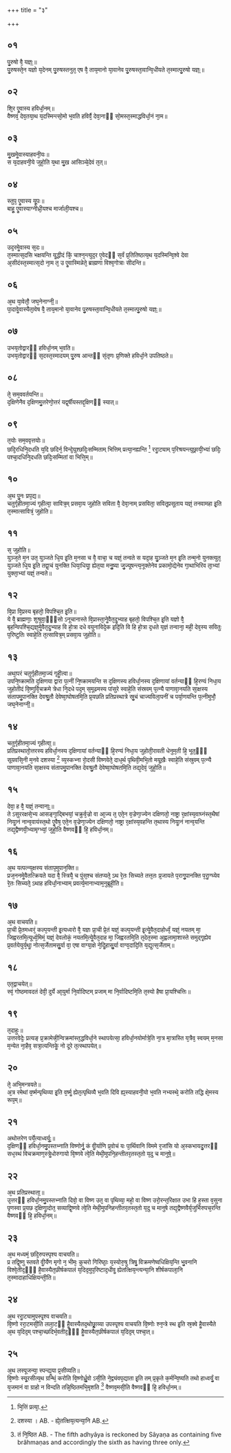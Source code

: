 +++
title = "३"

+++
## ०१
पु᳘रुषो वै᳘ यज्ञः᳟॥  
पु᳘रुषस्ते᳘न यज्ञो य᳘देनम् पु᳘रुषस्तनुत᳘ एष वै᳘ ताय᳘मानो या᳘वानेव पु᳘रुषस्ता᳘वान्वि᳘धीयते त᳘स्मात्पु᳘रुषो यज्ञः᳟॥  
## ०२
शि᳘र एॗवास्य हविर्धा᳘नम्॥  
वैष्णवं᳘ देव᳘तया᳘थ य᳘दस्मिन्त्सो᳘मो भ᳘वति हविर्वै᳘ देवा᳘नाᳫं सो᳘मस्त᳘स्माद्धविर्धा᳘नं ना᳘म॥  
## ०३
मु᳘खमेॗवास्याहवनी᳘यः॥  
स य᳘दाहवनी᳘ये जुहो᳘ति य᳘था मु᳘ख आसिञ्चे᳘देवं त᳘त्॥  
## ०४
स्तुप᳘ एॗवास्य यू᳘पः॥  
बाहू᳘ एॗवास्याग्नीध्री᳘यश्च मार्जाली᳘यश्च॥  
## ०५
उद᳘रमेॗवास्य स᳘दः॥  
त᳘स्मात्स᳘दसि भक्षयन्ति यॗद्धीदं किं᳘ चाश्न᳘न्त्युद᳘र ए᳘वेदᳫं स᳘र्वं प्र᳘तितिष्ठत्य᳘थ य᳘दस्मिन्वि᳘श्वे देवा अ᳘सीदंस्त᳘स्मात्स᳘दो ना᳘म त᳘ उ एॗवास्मिन्नेते᳘ ब्राह्मणा विश्व᳘गोत्राः सीदन्ति॥  
## ०६
अ᳘थ या᳘वेतौ᳘ जघ᳘नेनाग्नी᳟॥  
पा᳘दावेॗवास्यैता᳘वेष वै᳘ ताय᳘मानो या᳘वानेव पु᳘रुषस्ता᳘वान्वि᳘धीयते त᳘स्मात्पु᳘रुषो यज्ञः᳟॥  
## ०७
उभय᳘तोद्वारᳫं हविर्धा᳘नम् भ᳘वति॥  
उभय᳘तोद्वारᳫं स᳘दस्त᳘स्मादयम् पु᳘रुष आन्तᳫं सं᳘तृणः प्र᳘णिक्ते हविर्धा᳘ने उपतिष्ठते॥  
## ०८
ते᳘ सम᳘ववर्तयन्ति॥  
द᳘क्षिणेनैव द᳘क्षिणमु᳘त्तरेणो᳘त्तरं यद्व᳘र्षीयस्तद्द᳘क्षिणᳫं स्यात्॥  
## ०९
त᳘योः सम᳘ववृत्तयोः॥  
छदि᳘रधिनि᳘दधति य᳘दि छदिर्न᳘ विन्दे᳘युश्छदिः᳘सम्मिताम् भित्तिम् प्रत्या᳘नह्यन्ति [^1] रराॗट्याम् प᳘रिश्रयन्त्युछ्रायी᳘भ्यां छदिः᳘ पश्चा᳘दधिनि᳘दधति छदिः᳘सम्मितां वा भित्ति᳘म्॥  

[^1]: भि᳘त्तिं प्रत्या᳘. 

## १०
अ᳘थ पु᳘नः प्रप᳘द्य॥  
चतुर्गृहीतमा᳘ज्यं गृहीत्वा᳘ सावित्र᳘म् प्रसवा᳘य जुहोति सविता वै᳘ देवा᳘नाम् प्रसविता᳘ सवितृ᳘प्रसूताय यज्ञं᳘ तनवामहा इ᳘ति त᳘स्मात्सावित्रं᳘ जुहोति॥  
## ११
स᳘ जुहोति॥  
युञ्ज᳘ते म᳘न उत᳘ युञ्जते धि᳘य इ᳘ति म᳘नसा च वै᳘ वाचा᳘ च यज्ञं᳘ तन्वते स यदा᳘ह यु᳘ञ्जते म᳘न इ᳘ति तन्म᳘नो युनक्त्युत᳘ युञ्जते धि᳘य इ᳘ति तद्वा᳘चं युनक्ति धिया᳘धियाॗ ह्येत᳘या मनुॗष्या जु᳘ज्यूषन्त्य᳘नूक्तेनेव प्रकामो᳘द्येनेव गा᳘थाभिरिव ता᳘भ्यां युक्ता᳘भ्यां यज्ञं᳘ तन्वते॥  
## १२
वि᳘प्रा वि᳘प्रस्य बृहतो᳘ विपश्चि᳘त इ᳘ति॥  
ये वै᳘ ब्राह्मणाः᳘ शुश्रुवा᳘ᳫं᳘सो ऽनूचानास्ते वि᳘प्रास्ता᳘नेॗवैत᳘दॗभ्याह बृहतो᳘ विपश्चि᳘त इ᳘ति यज्ञो वै᳘ बृहन्विपश्चि᳘द्यज्ञ᳘मेॗवैत᳘दॗभ्याह वि हो᳘त्रा दधे वयुनाविदे᳘क इदि᳘ति वि हि हो᳘त्रा द᳘धते य᳘ज्ञं तन्वाना᳘ मही᳘ देव᳘स्य सवितुः प᳘रिष्टुतिः स्वाहे᳘ति त᳘त्सावित्र᳘म् प्रसवा᳘य जुहोति॥  
## १३
अथा᳘परं चतुर्गृहीतमा᳘ज्यं गृहीॗत्वा॥  
उपनि᳘ष्क्रामति द᳘क्षिणया द्वारा प᳘त्नीं नि᳘ष्क्रामयन्ति स द᳘क्षिणस्य हविर्धा᳘नस्य द᳘क्षिणायां वर्तन्याᳫं हि᳘रण्यं निधा᳘य जुहोतीदं वि᳘ष्णुर्वि᳘चक्रमे त्रेधा नि᳘दधे पद᳘म् स᳘मूढमस्य पांसुरे स्वाहे᳘ति संस्रवम् प᳘त्न्यै पाणावा᳘नयति सा᳘क्षस्य संतापमु᳘पानक्ति देवश्रु᳘तौ देवेष्वा᳘घोषतमि᳘ति प्र᳘यछति प्रतिप्रस्थात्रे स्रु᳘चं चाज्यविला᳘पनीं च पर्या᳘णयन्ति प᳘त्नीमुभौ᳘ जघ᳘नेनाग्नी᳟॥  
## १४
चतुर्गृहीतमा᳘ज्यं गृहीत्वा᳟॥  
प्रतिप्रस्थातो᳘त्तरस्य हविर्धा᳘नस्य द᳘क्षिणायां वर्तन्याᳫं हि᳘रण्यं निधा᳘य जुहोती᳘रावती धेनुम᳘ती हि᳘ भूत᳘ᳫं᳘ सूयवसि᳘नी म᳘नवे दशस्या [^2] व्य᳘स्कभ्ना रो᳘दसी विष्णवेते᳘ दाध᳘र्थ पृथिवी᳘मभि᳘तो मयू᳘खैः स्वाहे᳘ति संस्रुवम् प᳘त्न्यै पाणावा᳘नयति सा᳘क्षस्य संतापमु᳘पानक्ति देवश्रु᳘तौ देवेष्वा᳘घोषतमि᳘ति तद्य᳘देवं᳘ जुहो᳘ति॥  

[^2]: दशस्या । AB. - ह्ये᳘तत्क्षिय᳘त्यन्या᳘नि AB. 

## १५
देवा᳘ ह वै᳘ यज्ञं᳘ तन्वानाः᳟᳟॥  
ते ऽसुररक्षसे᳘भ्य आसङ्गा᳘द्बिभयां᳘ चक्रुर्व᳘ज्रो वा आ᳘ज्य त᳘ एते᳘न व᳘ज्रेणा᳘ज्येन दक्षिणतो᳘ नाष्ट्रा र᳘क्षांस्य᳘वाघ्नंस्त᳘थैषां नियाॗनं नान्व᳘वायंस्त᳘थो एॗवैष᳘ एते᳘न व᳘ज्रेणा᳘ज्येन दक्षिणतो᳘ नाष्ट्रा र᳘क्षांस्य᳘वहन्ति त᳘थास्य नियाॗनं नान्व᳘यन्ति तद्य᳘द्वैष्णवी᳘भ्यामृग्भ्यां᳘ जुहो᳘ति वैष्णवᳫं हि᳘ हविर्धा᳘नम्॥  
## १६
अ᳘थ यत्पत्न्य᳘क्षस्य संताप᳘मुपान᳘क्ति॥  
प्रज᳘ननमेॗवैतत्क्रियते यदा वै᳘ स्त्रियै᳘ च पुंस᳘श्च संतप्यते᳘ ऽथ रे᳘तः सिच्यते तत्त᳘तः प्र᳘जायते प᳘रागु᳘पानक्ति प᳘राॗग्घ्येव रे᳘तः सिच्यते᳘ ऽथाह हविर्धा᳘नाभ्याम् प्रवर्त्य᳘मानाभ्याम᳘नुब्रूही᳘ति॥  
## १७
अ᳘थ वाचयति॥  
प्रा᳘ची प्रे᳘तमध्वरं᳘ कल्प᳘यन्ती इ᳘त्यध्वरो वै᳘ यज्ञः प्रा᳘ची प्रे᳘तं यज्ञं᳘ कल्प᳘यन्ती इ᳘त्येॗवैत᳘दाहोर्ध्वं᳘ यज्ञं᳘ नयतम् मा᳘ जिह्वरतमि᳘त्यूर्ध्व᳘मिमं᳘ यज्ञं᳘ देवलोकं᳘ नयतमि᳘त्येॗवैत᳘दाह मा᳘ जिह्वरतमि᳘ति त᳘देत᳘स्मा अ᳘ह्वलामा᳘शास्ते समुद्गृ᳘ह्येव प्र᳘वर्तयेयुर्य᳘थाॗ नोत्स᳘र्जेतामसुॗर्या वा᳘ एषा वाग्या᳘क्षे ने᳘दिॗहासुॗर्या वाग्व᳘दादि᳘ति य᳘द्युत्स᳘र्जेताम्॥  
## १८
एत᳘द्वाचयेत्॥  
स्वं᳘ गोष्ठमावदतं देवी᳘ दुर्ये आ᳘युर्मा नि᳘र्वादिष्टम् प्रजाम् मा नि᳘र्वादिष्टमि᳘ति त᳘स्यो हैषा प्रा᳘यश्चित्तिः॥  
## १९
त᳘दाहुः॥  
उत्तरवेदेः᳘ प्रत्यङ् प्र᳘क्रामेत्त्री᳘न्विक्रमांस्त᳘द्धविर्धा᳘ने स्थापयेत्सा᳘ हविर्धा᳘नयोर्मात्रे᳘ति ना᳘त्र मा᳘त्रास्ति य᳘त्रैव᳘ स्वयम् म᳘नसा म᳘न्येत ना᳘हैव᳘ सत्रा᳘त्यन्तिकेॗ नो दूरे त᳘त्स्थापयेत्॥  
## २०
ते᳘ अभि᳘मन्त्रयते॥  
अ᳘त्र रमेथां व᳘र्ष्मन्पृथिव्या इ᳘ति व᳘र्ष्मॗ ह्येत᳘त्पृथिव्यै भ᳘वति दिवि ह्य᳘स्याहवनी᳘यो भ᳘वति नभ्यस्थे᳘ करोति तद्धि क्षे᳘मस्य रूप᳘म्॥  
## २१
अथोत्तरेण पर्ये᳘त्याध्वर्युः᳟॥  
द᳘क्षिणᳫं हविर्धा᳘नमु᳘पस्तभ्नाति विष्णोर्नु᳘ कं वीॗर्याणि प्र᳘वोचं यः पा᳘र्थिवानि विममे र᳘जांसि यो अ᳘स्कभायदु᳘त्तरᳫं सध᳘स्थं विचक्रमाण᳘स्त्रेॗधोरुगायो वि᳘ष्णवे त्वे᳘ति मेथी᳘मुपनि᳘हन्तीतर᳘तस्त᳘तो य᳘दु च मानुषे᳟॥  
## २२
अ᳘थ प्रतिप्रस्थाता᳟॥  
उ᳘त्तरᳫं हविर्धा᳘नमु᳘पस्तभ्नाति दिवो᳘ वा विष्ण उत᳘ वा पृथिव्या᳘ महो᳘ वा विष्ण उरो᳘रन्त᳘रिक्षात उभा हि ह᳘स्ता व᳘सुना पृणस्वा प्र᳘यछ द᳘क्षिणाॗदोत᳘ सव्याद्वि᳘ष्णवे त्वे᳘ति मेथी᳘मुपनिहन्तीतर᳘तस्त᳘तो य᳘दु च मानुषे तद्य᳘द्वैष्णवैर्य᳘जुर्भिरुपच᳘रन्ति वैष्णवᳫं हि᳘ हविर्धा᳘नम्॥  
## २३
अ᳘थ मध्यमं᳘ छदि᳘रुपस्पृश्य वाचयति॥  
प्र तद्वि᳘ष्णु स्तवते वीॗर्येण मृगो न᳘ भीमः᳘ कुचरो गिरिष्ठाः᳘ य᳘स्योरु᳘षु त्रिषु᳘ विक्रमणेष्वधिक्षिय᳘न्ति भु᳘वनानि विश्वे᳘तीद᳘ᳫं᳘ है᳘वास्यैत᳘छीर्षकपालं य᳘दिद᳘मुप᳘रिष्टाद᳘धीवॗ ह्येतत्क्षिय᳘न्त्यन्या᳘नि शीर्षकपाला᳘नि त᳘स्मादाहाधिक्षियन्ती᳘ति॥  
## २४
अ᳘थ रराॗट्यामुपस्पृ᳘श्य वाचयति॥  
वि᳘ष्णो ररा᳘टमसी᳘ति लला᳘टᳫं हैॗवास्यैतद᳘थोछ्राॗय्या उपस्पृ᳘श्य वाचयति वि᳘ष्णोः श्न᳘प्त्रे स्थ इ᳘ति स्र᳘क्वे हैॗवास्यैते अ᳘थ य᳘दिद᳘म् पश्चा᳘च्छदिर्भ᳘वतीद᳘ᳫं᳘ हैॗवास्यैत᳘छीर्षकपालं य᳘दिद᳘म् पश्चा᳘त्॥  
## २५
अ᳘थ लस्पूजन्या᳘ स्पन्द्य᳘या प्र᳘सीव्यति॥  
वि᳘ष्णोः स्यू᳘रसीत्य᳘थ ग्रन्थिं᳘ करोति वि᳘ष्णोर्ध्रुॗवो ऽसी᳘ति ने᳘द्व्यंवप᳘द्याता इ᳘ति तम् प्र᳘कृते क᳘र्मन्वि᳘ष्यति तथो हाध्वर्युं᳘ वा य᳘जमानं वा ग्राहो न विन्दति तन्नि᳘ष्ठितमभि᳘मृशति [^3] वैष्णव᳘मसी᳘ति वैष्णवᳫं हि᳘ हविर्धा᳘नम्॥  

[^3]: तं नि᳘ष्ठित AB. - The fifth adhyâya is reckoned by Sâyaṇa as containing five brâhmaṇas and accordingly the sixth as having three only. 
